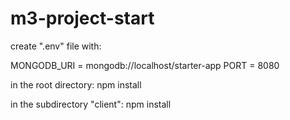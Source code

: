 # m3-project-start

create ".env" file with:

MONGODB_URI = mongodb://localhost/starter-app
PORT = 8080


in the root directory:
npm install

in the subdirectory "client":
npm install

